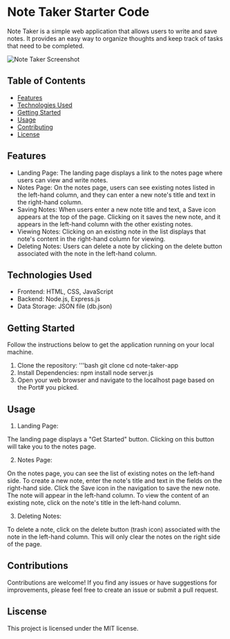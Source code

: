 # Note Taker Starter Code

Note Taker is a simple web application that allows users to write and save notes. It provides an easy way to organize thoughts and keep track of tasks that need to be completed.

![Note Taker Screenshot](./screenshot.png)

## Table of Contents
- [Features](#features)
- [Technologies Used](#technologies-used)
- [Getting Started](#getting-started)
- [Usage](#usage)
- [Contributing](#contributing)
- [License](#license)

## Features

- Landing Page: The landing page displays a link to the notes page where users can view and write notes.
- Notes Page: On the notes page, users can see existing notes listed in the left-hand column, and they can enter a new note's title and text in the right-hand column.
- Saving Notes: When users enter a new note title and text, a Save icon appears at the top of the page. Clicking on it saves the new note, and it appears in the left-hand column with the other existing notes.
- Viewing Notes: Clicking on an existing note in the list displays that note's content in the right-hand column for viewing.
- Deleting Notes: Users can delete a note by clicking on the delete button associated with the note in the left-hand column.

## Technologies Used

- Frontend: HTML, CSS, JavaScript
- Backend: Node.js, Express.js
- Data Storage: JSON file (db.json)

## Getting Started

Follow the instructions below to get the application running on your local machine.

1. Clone the repository:
'''bash
git clone
cd note-taker-app
2. Install Dependencies:
npm install
node server.js
3. Open your web browser and navigate to the localhost page based on the Port# you picked.

## Usage

1. Landing Page:

The landing page displays a "Get Started" button. Clicking on this button will take you to the notes page.

2. Notes Page:

On the notes page, you can see the list of existing notes on the left-hand side.
To create a new note, enter the note's title and text in the fields on the right-hand side.
Click the Save icon in the navigation to save the new note. The note will appear in the left-hand column.
To view the content of an existing note, click on the note's title in the left-hand column.

3. Deleting Notes:

To delete a note, click on the delete button (trash icon) associated with the note in the left-hand column. This will only clear the notes on the right side of the page.

## Contributions

Contributions are welcome! If you find any issues or have suggestions for improvements, please feel free to create an issue or submit a pull request.

## Liscense

This project is licensed under the MIT license.
